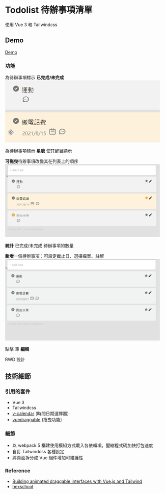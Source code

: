# Todolist 待辦事項清單
使用 Vue 3 和 Tailwindcss 

## Demo
[Demo](https://sayoko123f.github.io/p-todolist/)

### 功能
為待辦事項標示 **已完成/未完成**
![demo 1](https://github.com/Sayoko123f/p-todolist/blob/master/demo/todo-demo-1.gif)

為待辦事項標示 **星號** 使其醒目顯示

**可拖曳**待辦事項改變其在列表上的順序
![demo 2](https://github.com/Sayoko123f/p-todolist/blob/master/demo/todo-demo-2.gif)

**統計** 已完成/未完成 待辦事項的數量

**新增**一個待辦事項：可設定截止日、選擇檔案、註解
![demo 3](https://github.com/Sayoko123f/p-todolist/blob/master/demo/todo-demo-3.gif)

點擊 筆 **編輯**

RWD 設計

## 技術細節
### 引用的套件
- Vue 3
- Tailwindcss
- [v-calendar](https://github.com/nathanreyes/v-calendar) (時間日期選擇器)
- [vuedraggable](https://github.com/SortableJS/vue.draggable.next) (拖曳功能)

### 細節
- 以 webpack 5 構建使用模組方式載入各依賴項，壓縮程式碼加快打包速度
- 自訂 Tailwindcss 各種設定
- 將頁面拆分成 Vue 組件增加可維護性

### Reference
- [Building animated draggable interfaces with Vue.js and Tailwind](https://www.binarcode.com/blog/building-animated-draggable-interfaces-with-vuejs-and-tailwind/)
- [hexschool](https://hexschool.github.io/THE_F2E_Design/todolist/)